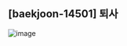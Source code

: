 ## [baekjoon-14501] 퇴사

![image](https://user-images.githubusercontent.com/22045163/94358322-1e3bb780-00db-11eb-8f01-a74ebe977126.png)

